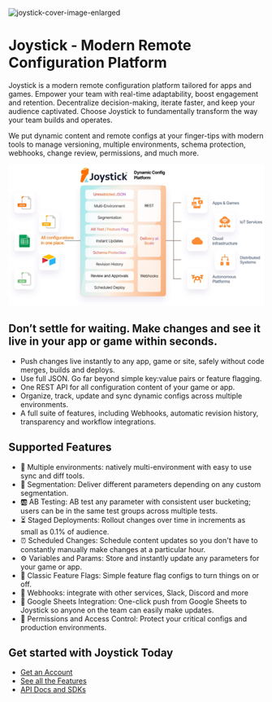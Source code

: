 ![joystick-cover-image-enlarged](https://github.com/getjoystick/.github/assets/127026916/a2bced52-7e61-4ffd-b2b5-2ba1fec8c73b)

# Joystick - Modern Remote Configuration Platform

Joystick is a modern remote configuration platform tailored for apps and games. Empower your team with real-time adaptability, boost engagement and retention. Decentralize decision-making, iterate faster, and keep your audience captivated. Choose Joystick to fundamentally transform the way your team builds and operates.

We put dynamic content and remote configs at your finger-tips with modern tools to manage versioning, multiple environments, schema protection, webhooks, change review, permissions, and much more.

![Joystick](https://github.com/getjoystick/.github/blob/main/img/joystick-platform.png?raw=true)

## Don’t settle for waiting. Make changes and see it live in your app or game within seconds.

- Push changes live instantly to any app, game or site, safely without code merges, builds and deploys.
- Use full JSON. Go far beyond simple key:value pairs or feature flagging.
- One REST API for all configuration content of your game or app.
- Organize, track, update and sync dynamic configs across multiple environments.
- A full suite of features, including Webhooks, automatic revision history, transparency and workflow integrations.

## Supported Features

- 🔀 Multiple environments: natively multi-environment with easy to use sync and diff tools.
- 🎯 Segmentation: Deliver different parameters depending on any custom segmentation. 
- 🆎 AB Testing: AB test any parameter with consistent user bucketing; users can be in the same test groups across multiple tests.
- ⏳ Staged Deployments: Rollout changes over time in increments as small as 0.1% of audience. 
- ⏰️ Scheduled Changes: Schedule content updates so you don't have to constantly manually make changes at a particular hour.
- ⚙️ Variables and Params: Store and instantly update any parameters for your game or app.
- 🚩 Classic Feature Flags: Simple feature flag configs to turn things on or off.
- 🔗 Webhooks: integrate with other services, Slack, Discord and more
- 🔢 Google Sheets Integration: One-click push from Google Sheets to Joystick so anyone on the team can easily make updates.
- 👥 Permissions and Access Control: Protect your critical configs and production environments. 

## Get started with Joystick Today

- [Get an Account](https://app.getjoystick.com/onboarding)
- [See all the Features](https://www.getjoystick.com/features)
- [API Docs and SDKs](https://docs.getjoystick.com)

